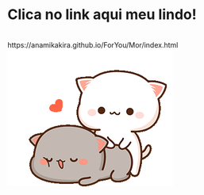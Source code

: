 # Clica no link aqui meu lindo!
<br>
https://anamikakira.github.io/ForYou/Mor/index.html
<br>
<img src=https://github.com/AnamikaKira/MyLove/blob/main/love2.gif>    

